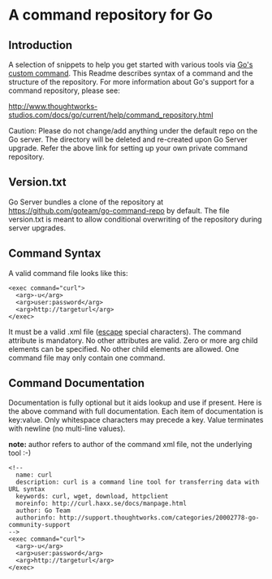 A command repository for Go
===========================

Introduction
------------
A selection of snippets to help you get started with various tools via
[Go's custom command](http://support.thoughtworks.com/entries/22873043-go-s-custom-command).
This Readme describes syntax of a command and the structure of the repository.
For more information about Go's support for a command repository, please see:

<http://www.thoughtworks-studios.com/docs/go/current/help/command_repository.html>

Caution: Please do not change/add anything under the default repo on the Go server.
The directory will be deleted and re-created upon Go Server upgrade. Refer the above
link for setting up your own private command repository.

Version.txt
-----------
Go Server bundles a clone of the repository at <https://github.com/goteam/go-command-repo> by
default. The file version.txt is meant to allow conditional overwriting of the repository during
server upgrades.

Command Syntax
--------------
A valid command file looks like this:

    <exec command="curl">
      <arg>-u</arg>
      <arg>user:password</arg>
      <arg>http://targeturl</arg>
    </exec>

It must be a valid .xml file ([escape](http://en.wikipedia.org/wiki/List_of_XML_and_HTML_character_entity_references#Predefined_entities_in_XML) special characters). The command attribute is mandatory. No other attributes are valid. Zero or more
arg child elements can be specified. No other child elements are allowed. One command file may only
contain one command.

Command Documentation
---------------------
Documentation is fully optional but it aids lookup and use if present. Here is the above command with
full documentation. Each item of documentation is key:value. Only whitespace characters may
precede a key. Value terminates with newline (no multi-line values).

**note:** author refers to author of the command xml file, not the underlying tool :-)

    <!--
      name: curl
      description: curl is a command line tool for transferring data with URL syntax
      keywords: curl, wget, download, httpclient
      moreinfo: http://curl.haxx.se/docs/manpage.html
      author: Go Team
      authorinfo: http://support.thoughtworks.com/categories/20002778-go-community-support
    -->
    <exec command="curl">
      <arg>-u</arg>
      <arg>user:password</arg>
      <arg>http://targeturl</arg>
    </exec>
